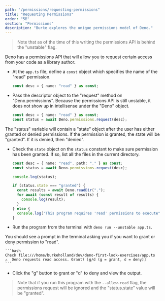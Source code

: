 ```yaml
---
path: "/permissions/requesting-permissions"
title: "Requesting Permissions"
order: "5B"
section: "Permissions"
description: "Burke explores the unique permissions model of Deno."
---
```


> Note that as of the time of this writing the permissions API is behind the "unstable" flag.

Deno has a permissions API that will allow you to request certain access from your code as a library author.

- At the `app.ts` file, define a `const` object which specifies the name of the "read" permission.

  ```typescript
  const desc = { name: "read" } as const;
  ```

- Pass the descriptor object to the "request" method on "Deno.permissions". Because the permissions API is still unstable, it does not show up in intellisense under the "Deno" object.

  ```typescript
  const desc = { name: "read" } as const;
  const status = await Deno.permissions.request(desc);
  ```

The "status" variable will contain a "state" object after the user has either granted or denied permissions. If the permission is granted, the state will be "granted". If it is denied, then "denied".

- Check the `state` object on the `status` constant to make sure permission has been granted. If so, list all the files in the current directory.

  ```typescript
  const desc = { name: "read", path: "." } as const;
  const status = await Deno.permissions.request(desc);

  console.log(status);

  if (status.state === "granted") {
    const results = await Deno.readDir(".");
    for await (const result of results) {
      console.log(result);
    }
  } else {
    console.log("This program requires 'read' permissions to execute");
  }
  ```

- Run the program from the terminal with `deno run --unstable app.ts`.

You should see a prompt in the terminal asking you if you want to grant or deny permission to "read".

    ```bash
    Check file:///home/burkeholland/dev/deno-first-look-exercises/app.ts
    ️⚠️  Deno requests read access. Grant? [g/d (g = grant, d = deny)]
    ```

- Click the "g" button to grant or "d" to deny and view the output.

> Note that if you run this program with the `--allow-read` flag, the permissions request will be ignored and the "status.state" value will be "granted".
